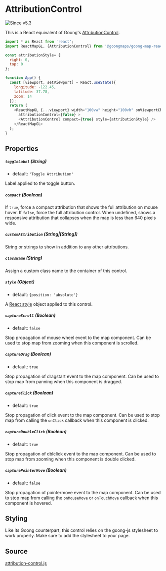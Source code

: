 # AttributionControl

![Since v5.3](https://img.shields.io/badge/since-v5.3-green)

This is a React equivalent of Goong's [AttributionControl](https://docs.goong.io/javascript/markers/#attributioncontrol).

```js
import * as React from 'react';
import ReactMapGL, {AttributionControl} from '@goongmaps/goong-map-react';

const attributionStyle= {
  right: 0,
  top: 0
};

function App() {
  const [viewport, setViewport] = React.useState({
    longitude: -122.45,
    latitude: 37.78,
    zoom: 14
  });
  return (
    <ReactMapGL {...viewport} width="100vw" height="100vh" onViewportChange={setViewport}
      attributionControl={false} >
      <AttributionControl compact={true} style={attributionStyle} />
    </ReactMapGL>
  );
}
```

## Properties

##### `toggleLabel` (String)

- default: `'Toggle Attribution'`

Label applied to the toggle button.

##### `compact` (Boolean)

If `true`, force a compact attribution that shows the full attribution on mouse hover. If `false`, force the full attribution control. When undefined, shows a responsive attribution that collapses when the map is less than 640 pixels wide.

##### `customAttribution` (String|[String])

String or strings to show in addition to any other attributions.

##### `className` (String)

Assign a custom class name to the container of this control.

##### `style` (Object)

- default: `{position: 'absolute'}`

A [React style](https://reactjs.org/docs/dom-elements.html#style) object applied to this control.

##### `captureScroll` (Boolean)

- default: `false`

Stop propagation of mouse wheel event to the map component. Can be used to stop map from zooming when this component is scrolled.

##### `captureDrag` (Boolean)

- default: `true`

Stop propagation of dragstart event to the map component. Can be used to stop map from panning when this component is dragged.

##### `captureClick` (Boolean)

- default: `true`

Stop propagation of click event to the map component. Can be used to stop map from calling the `onClick` callback when this component is clicked.

##### `captureDoubleClick` (Boolean)

- default: `true`

Stop propagation of dblclick event to the map component. Can be used to stop map from zooming when this component is double clicked.

##### `capturePointerMove` (Boolean)

- default: `false`

Stop propagation of pointermove event to the map component. Can be used to stop map from calling the `onMouseMove` or `onTouchMove` callback when this component is hovered.

## Styling

Like its Goong counterpart, this control relies on the goong-js stylesheet to work properly. Make sure to add the stylesheet to your page.

## Source

[attribution-control.js](https://github.com/goong-io/goong-map-react/tree/main/src/components/attribution-control.js)
